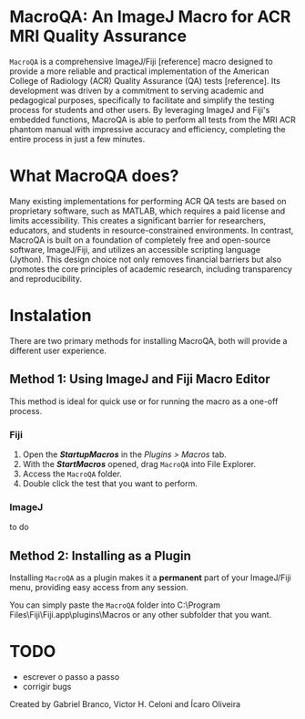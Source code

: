 # MacroQA: An ImageJ Macro for ACR MRI Quality Assurance
`MacroQA` is a comprehensive ImageJ/Fiji [reference] macro designed to provide a more reliable and practical implementation of the American College of Radiology (ACR) Quality Assurance (QA) tests [reference]. Its development was driven by a commitment to serving academic and pedagogical purposes, specifically to facilitate and simplify the testing process for students and other users. By leveraging ImageJ and Fiji's embedded functions, MacroQA is able to perform all tests from the MRI ACR phantom manual with impressive accuracy and efficiency, completing the entire process in just a few minutes.

# What MacroQA does?
Many existing implementations for performing ACR QA tests are based on proprietary software, such as MATLAB, which requires a paid license and limits accessibility. This creates a significant barrier for researchers, educators, and students in resource-constrained environments. In contrast, MacroQA is built on a foundation of completely free and open-source software, ImageJ/Fiji, and utilizes an accessible scripting language (Jython). This design choice not only removes financial barriers but also promotes the core principles of academic research, including transparency and reproducibility.

# Instalation
There are two primary methods for installing MacroQA, both will provide a different user experience.

## Method 1: Using ImageJ and Fiji Macro Editor
This method is ideal for quick use or for running the macro as a one-off process.

### Fiji
1. Open the ***StartupMacros*** in the *Plugins > Macros* tab.
2. With the ***StartMacros*** opened, drag `MacroQA` into File Explorer.
3. Access the `MacroQA` folder.
4. Double click the test that you want to perform.

### ImageJ
to do

## Method 2: Installing as a Plugin
Installing `MacroQA` as a plugin makes it a **permanent** part of your ImageJ/Fiji menu, providing easy access from any session.

You can simply paste the `MacroQA` folder into C:\Program Files\Fiji\Fiji.app\plugins\Macros or any other subfolder that you want.


# TODO
- escrever o passo a passo
- corrigir bugs


Created by Gabriel Branco, Victor H. Celoni and Ícaro Oliveira
